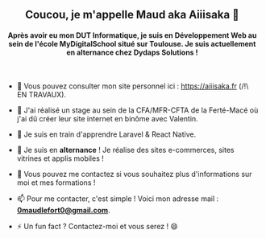 <h2 align="center">Coucou, je m'appelle Maud aka Aiiisaka 👋</h2>
<h4 align="center">Après avoir eu mon DUT Informatique, je suis en Développement Web au sein de l'école MyDigitalSchool situé sur Toulouse. Je suis actuellement en alternance chez Dydaps Solutions !</h4>

<br>

- 🔭 Vous pouvez consulter mon site personnel ici : https://aiiisaka.fr (/!\ EN TRAVAUX).

- 👯 J'ai réalisé un stage au sein de la CFA/MFR-CFTA de la Ferté-Macé où j'ai dû créer leur site internet en binôme avec Valentin.

- 🌱 Je suis en train d'apprendre Laravel & React Native.

- 🤔 Je suis en **alternance** ! Je réalise des sites e-commerces, sites vitrines et applis mobiles !

- 💬 Vous pouvez me contactez si vous souhaitez plus d'informations sur moi et mes formations !

- 📫 Pour me contacter, c'est simple ! Voici mon adresse mail : **0maudlefort0@gmail.com**.

- ⚡ Un fun fact ? Contactez-moi et vous serez ! 😄

<!--
**Aiiisaka/Aiiisaka** is a ✨ _special_ ✨ repository because its `README.md` (this file) appears on your GitHub profile.

Here are some ideas to get you started:

- 🔭 I’m currently working on ...
- 🌱 I’m currently learning ...
- 👯 I’m looking to collaborate on ...
- 🤔 I’m looking for help with ...
- 💬 Ask me about ...
- 📫 How to reach me: ...
- 😄 Pronouns: ...
- ⚡ Fun fact: ...
-->
